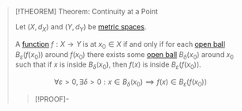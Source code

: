 >[!THEOREM] Theorem: Continuity at a Point
>
>Let $(X, d_X)$ and $(Y, d_Y)$ be [metric spaces](Metric%20Space.md).
>
>A [function](../../Analysis/Functions/Function.md) $f: X \to Y$ is [](../Continuity/Continuity.md#^continuity-at-a-point) at $x_0 \in X$ if and only if for each [open ball](Open%20Ball.md) $B_\varepsilon(f(x_0))$ around $f(x_0)$ there exists some [open ball](Open%20Ball.md) $B_\delta(x_0)$ around $x_0$ such that if $x$ is inside $B_\delta(x_0)$, then $f(x)$ is inside $B_\varepsilon(f(x_0))$.
>
>$$
>\forall \varepsilon \gt 0, \exists \delta \gt 0: x \in B_\delta(x_0) \implies f(x) \in B_\varepsilon(f(x_0))
>$$
>
>>[!PROOF]-
>>
>>
>>
>